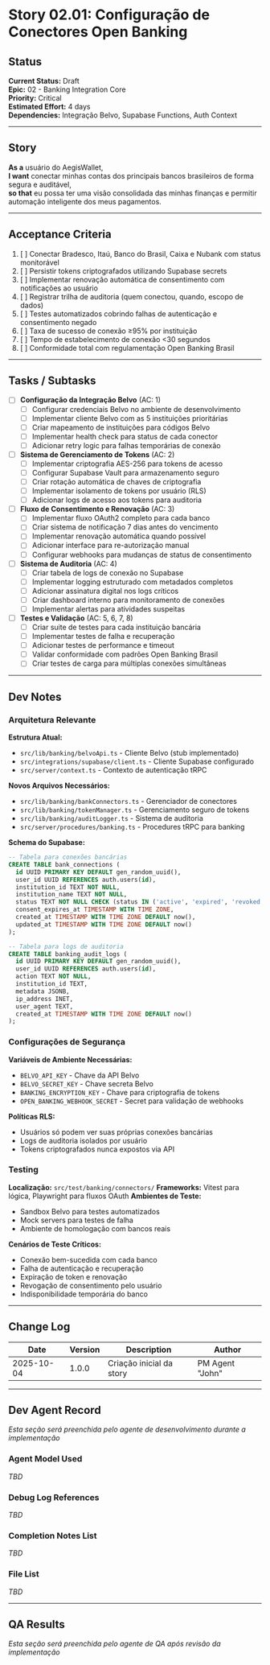 # Story 02.01: Configuração de Conectores Open Banking

## Status
**Current Status:** Draft  
**Epic:** 02 - Banking Integration Core  
**Priority:** Critical  
**Estimated Effort:** 4 days  
**Dependencies:** Integração Belvo, Supabase Functions, Auth Context

---

## Story

**As a** usuário do AegisWallet,  
**I want** conectar minhas contas dos principais bancos brasileiros de forma segura e auditável,  
**so that** eu possa ter uma visão consolidada das minhas finanças e permitir automação inteligente dos meus pagamentos.

---

## Acceptance Criteria

1. [ ] Conectar Bradesco, Itaú, Banco do Brasil, Caixa e Nubank com status monitorável
2. [ ] Persistir tokens criptografados utilizando Supabase secrets
3. [ ] Implementar renovação automática de consentimento com notificações ao usuário
4. [ ] Registrar trilha de auditoria (quem conectou, quando, escopo de dados)
5. [ ] Testes automatizados cobrindo falhas de autenticação e consentimento negado
6. [ ] Taxa de sucesso de conexão ≥95% por instituição
7. [ ] Tempo de estabelecimento de conexão <30 segundos
8. [ ] Conformidade total com regulamentação Open Banking Brasil

---

## Tasks / Subtasks

- [ ] **Configuração da Integração Belvo** (AC: 1)
  - [ ] Configurar credenciais Belvo no ambiente de desenvolvimento
  - [ ] Implementar cliente Belvo com as 5 instituições prioritárias
  - [ ] Criar mapeamento de instituições para códigos Belvo
  - [ ] Implementar health check para status de cada conector
  - [ ] Adicionar retry logic para falhas temporárias de conexão

- [ ] **Sistema de Gerenciamento de Tokens** (AC: 2)
  - [ ] Implementar criptografia AES-256 para tokens de acesso
  - [ ] Configurar Supabase Vault para armazenamento seguro
  - [ ] Criar rotação automática de chaves de criptografia
  - [ ] Implementar isolamento de tokens por usuário (RLS)
  - [ ] Adicionar logs de acesso aos tokens para auditoria

- [ ] **Fluxo de Consentimento e Renovação** (AC: 3)
  - [ ] Implementar fluxo OAuth2 completo para cada banco
  - [ ] Criar sistema de notificação 7 dias antes do vencimento
  - [ ] Implementar renovação automática quando possível
  - [ ] Adicionar interface para re-autorização manual
  - [ ] Configurar webhooks para mudanças de status de consentimento

- [ ] **Sistema de Auditoria** (AC: 4)
  - [ ] Criar tabela de logs de conexão no Supabase
  - [ ] Implementar logging estruturado com metadados completos
  - [ ] Adicionar assinatura digital nos logs críticos
  - [ ] Criar dashboard interno para monitoramento de conexões
  - [ ] Implementar alertas para atividades suspeitas

- [ ] **Testes e Validação** (AC: 5, 6, 7, 8)
  - [ ] Criar suite de testes para cada instituição bancária
  - [ ] Implementar testes de falha e recuperação
  - [ ] Adicionar testes de performance e timeout
  - [ ] Validar conformidade com padrões Open Banking Brasil
  - [ ] Criar testes de carga para múltiplas conexões simultâneas

---

## Dev Notes

### Arquitetura Relevante

**Estrutura Atual:**
- `src/lib/banking/belvoApi.ts` - Cliente Belvo (stub implementado)
- `src/integrations/supabase/client.ts` - Cliente Supabase configurado
- `src/server/context.ts` - Contexto de autenticação tRPC

**Novos Arquivos Necessários:**
- `src/lib/banking/bankConnectors.ts` - Gerenciador de conectores
- `src/lib/banking/tokenManager.ts` - Gerenciamento seguro de tokens
- `src/lib/banking/auditLogger.ts` - Sistema de auditoria
- `src/server/procedures/banking.ts` - Procedures tRPC para banking

**Schema do Supabase:**
```sql
-- Tabela para conexões bancárias
CREATE TABLE bank_connections (
  id UUID PRIMARY KEY DEFAULT gen_random_uuid(),
  user_id UUID REFERENCES auth.users(id),
  institution_id TEXT NOT NULL,
  institution_name TEXT NOT NULL,
  status TEXT NOT NULL CHECK (status IN ('active', 'expired', 'revoked', 'error')),
  consent_expires_at TIMESTAMP WITH TIME ZONE,
  created_at TIMESTAMP WITH TIME ZONE DEFAULT now(),
  updated_at TIMESTAMP WITH TIME ZONE DEFAULT now()
);

-- Tabela para logs de auditoria
CREATE TABLE banking_audit_logs (
  id UUID PRIMARY KEY DEFAULT gen_random_uuid(),
  user_id UUID REFERENCES auth.users(id),
  action TEXT NOT NULL,
  institution_id TEXT,
  metadata JSONB,
  ip_address INET,
  user_agent TEXT,
  created_at TIMESTAMP WITH TIME ZONE DEFAULT now()
);
```

### Configurações de Segurança

**Variáveis de Ambiente Necessárias:**
- `BELVO_API_KEY` - Chave da API Belvo
- `BELVO_SECRET_KEY` - Chave secreta Belvo
- `BANKING_ENCRYPTION_KEY` - Chave para criptografia de tokens
- `OPEN_BANKING_WEBHOOK_SECRET` - Secret para validação de webhooks

**Políticas RLS:**
- Usuários só podem ver suas próprias conexões bancárias
- Logs de auditoria isolados por usuário
- Tokens criptografados nunca expostos via API

### Testing

**Localização:** `src/test/banking/connectors/`
**Frameworks:** Vitest para lógica, Playwright para fluxos OAuth
**Ambientes de Teste:**
- Sandbox Belvo para testes automatizados
- Mock servers para testes de falha
- Ambiente de homologação com bancos reais

**Cenários de Teste Críticos:**
- Conexão bem-sucedida com cada banco
- Falha de autenticação e recuperação
- Expiração de token e renovação
- Revogação de consentimento pelo usuário
- Indisponibilidade temporária do banco

---

## Change Log

| Date | Version | Description | Author |
|------|---------|-------------|--------|
| 2025-10-04 | 1.0.0 | Criação inicial da story | PM Agent "John" |

---

## Dev Agent Record

*Esta seção será preenchida pelo agente de desenvolvimento durante a implementação*

### Agent Model Used
*TBD*

### Debug Log References
*TBD*

### Completion Notes List
*TBD*

### File List
*TBD*

---

## QA Results

*Esta seção será preenchida pelo agente de QA após revisão da implementação*